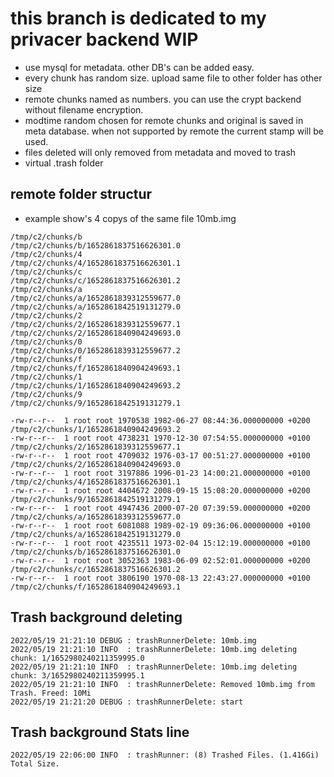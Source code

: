# this branch is dedicated to my privacer backend WIP

* use mysql for metadata. other DB's can be added easy.
* every chunk has random size. upload same file to other folder has other size
* remote chunks named as numbers. you can use the crypt backend without filename encryption.
* modtime random chosen for remote chunks and original is saved in meta database. when not supported by remote the current stamp will be used.
* files deleted will only removed from metadata and moved to trash
* virtual .trash folder

## remote folder structur

* example show's 4 copys of the same file 10mb.img

```/tmp/c2/chunks/
/tmp/c2/chunks/b
/tmp/c2/chunks/b/1652861837516626301.0
/tmp/c2/chunks/4
/tmp/c2/chunks/4/1652861837516626301.1
/tmp/c2/chunks/c
/tmp/c2/chunks/c/1652861837516626301.2
/tmp/c2/chunks/a
/tmp/c2/chunks/a/1652861839312559677.0
/tmp/c2/chunks/a/1652861842519131279.0
/tmp/c2/chunks/2
/tmp/c2/chunks/2/1652861839312559677.1
/tmp/c2/chunks/2/1652861840904249693.0
/tmp/c2/chunks/0
/tmp/c2/chunks/0/1652861839312559677.2
/tmp/c2/chunks/f
/tmp/c2/chunks/f/1652861840904249693.1
/tmp/c2/chunks/1
/tmp/c2/chunks/1/1652861840904249693.2
/tmp/c2/chunks/9
/tmp/c2/chunks/9/1652861842519131279.1
```

```-rw-r--r--  1 root root  800093 1972-03-14 09:09:16.000000000 +0100 /tmp/c2/chunks/0/1652861839312559677.2
-rw-r--r--  1 root root 1970538 1982-06-27 08:44:36.000000000 +0200 /tmp/c2/chunks/1/1652861840904249693.2
-rw-r--r--  1 root root 4738231 1970-12-30 07:54:55.000000000 +0100 /tmp/c2/chunks/2/1652861839312559677.1
-rw-r--r--  1 root root 4709032 1976-03-17 00:51:27.000000000 +0100 /tmp/c2/chunks/2/1652861840904249693.0
-rw-r--r--  1 root root 3197886 1996-01-23 14:00:21.000000000 +0100 /tmp/c2/chunks/4/1652861837516626301.1
-rw-r--r--  1 root root 4404672 2008-09-15 15:08:20.000000000 +0200 /tmp/c2/chunks/9/1652861842519131279.1
-rw-r--r--  1 root root 4947436 2000-07-20 07:39:59.000000000 +0200 /tmp/c2/chunks/a/1652861839312559677.0
-rw-r--r--  1 root root 6081088 1989-02-19 09:36:06.000000000 +0100 /tmp/c2/chunks/a/1652861842519131279.0
-rw-r--r--  1 root root 4235511 1973-02-04 15:12:19.000000000 +0100 /tmp/c2/chunks/b/1652861837516626301.0
-rw-r--r--  1 root root 3052363 1983-06-09 02:52:01.000000000 +0200 /tmp/c2/chunks/c/1652861837516626301.2
-rw-r--r--  1 root root 3806190 1970-08-13 22:43:27.000000000 +0100 /tmp/c2/chunks/f/1652861840904249693.1
```

## Trash background deleting 

```2022/05/19 21:21:10 DEBUG : trashRunnerDelete: start
2022/05/19 21:21:10 DEBUG : trashRunnerDelete: 10mb.img
2022/05/19 21:21:10 INFO  : trashRunnerDelete: 10mb.img deleting chunk: 1/1652980240211359995.0
2022/05/19 21:21:10 INFO  : trashRunnerDelete: 10mb.img deleting chunk: 3/1652980240211359995.1
2022/05/19 21:21:10 INFO  : trashRunnerDelete: Removed 10mb.img from Trash. Freed: 10Mi
2022/05/19 21:21:20 DEBUG : trashRunnerDelete: start
```

## Trash background Stats line

```
2022/05/19 22:06:00 INFO  : trashRunner: (8) Trashed Files. (1.416Gi) Total Size.
```